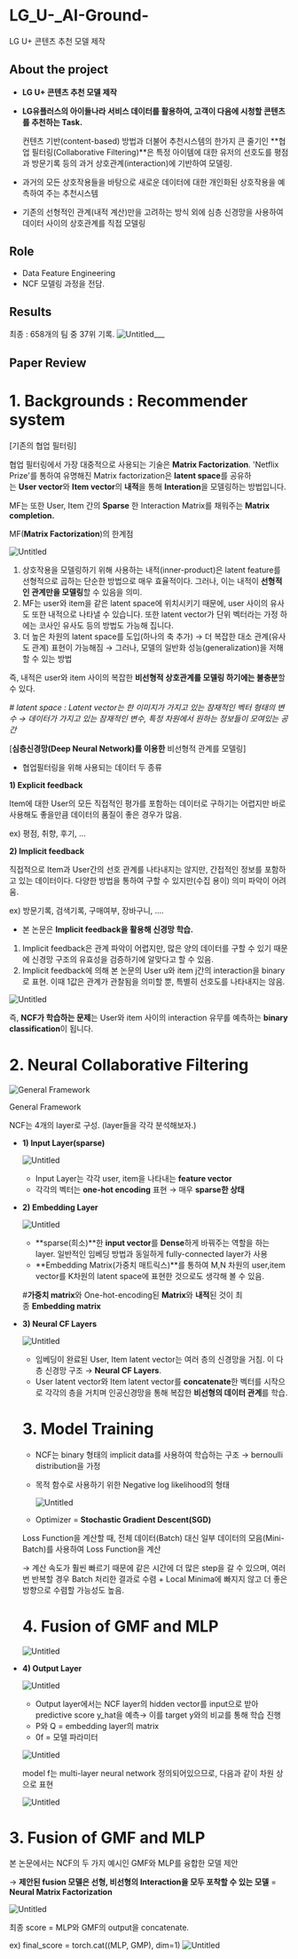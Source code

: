 # LG_U-_AI-Ground-
LG U+ 콘텐츠 추천 모델 제작

## About the project

- **LG U+ 콘텐츠 추천 모델 제작**
- **LG유플러스의 아이들나라 서비스 데이터를 활용하여, 고객이 다음에 시청할 콘텐츠를 추천하는 Task.**
    
    컨텐츠 기반(content-based) 방법과 더불어 추천시스템의 한가지 큰 줄기인 **협업 필터링(Collaborative Filtering)**은 특정 아이템에 대한 유저의 선호도를 평점과 방문기록 등의 과거 상호관계(interaction)에 기반하여 모델링.
    
- 과거의 모든 상호작용들을 바탕으로 새로운 데이터에 대한 개인화된 상호작용을 예측하여 주는 추천시스템
- 기존의 선형적인 관계(내적 계산)만을 고려하는 방식 외에 심층 신경망을 사용하여 데이터 사이의 상호관계를 직접 모델링

## Role

- Data Feature Engineering
- NCF 모델링 과정을 전담.

## Results
최종 : 658개의 팀 중 37위 기록.
![Untitled___](https://github.com/user-attachments/assets/9a199d77-fa47-4063-944e-f1a95dbaa6a7)


## Paper Review
# 1. **Backgrounds : Recommender system**

[기존의 협업 필터링]

협업 필터링에서 가장 대중적으로 사용되는 기술은 **Matrix Factorization**. 'Netflix Prize'를 통하여 유명해진 Matrix factorization은 **latent space**를 공유하는 **User vector**와 **Item vector**의 **내적**을 통해 **Interation**을 모델링하는 방법입니다.

MF는 또한 User, Item 간의 **Sparse**
한 Interaction Matrix를 채워주는 **Matrix completion.** 

MF(**Matrix Factorization**)의 한계점

![Untitled](https://s3-us-west-2.amazonaws.com/secure.notion-static.com/c2306b31-878a-44d1-bd86-c4870de309f8/Untitled.png)

1. 상호작용을 모델링하기 위해 사용하는 내적(inner-product)은 latent feature를 선형적으로 곱하는 단순한 방법으로 매우 효율적이다. 그러나, 이는 내적이 **선형적인 관계만을 모델링**할 수 있음을 의미.
2. MF는 user와 item을 같은 latent space에 위치시키기 때문에, user 사이의 유사도 또한 내적으로 나타낼 수 있습니다. 또한 latent vector가 단위 벡터라는 가정 하에는 코사인 유사도 등의 방법도 가능해 집니다.
3. 더 높은 차원의 latent space를 도입(하나의 축 추가) → 더 복잡한 대소 관계(유사도 관계) 표현이 가능해짐 → 그러나, 모델의 일반화 성능(generalization)을 저해할 수 있는 방법

즉, 내적은 user와 item 사이의 복잡한 **비선형적 상호관계를 모델링 하기에는 불충분**할 수 있다.

*# latent space : Latent vector는 한 이미지가 가지고 있는 잠재적인 벡터 형태의 변수 → 데이터가 가지고 있는 잠재적인 변수, 특정 차원에서 원하는 정보들이 모여있는 공간*

[**심층신경망(Deep Neural Network)를 이용한** 비선형적 관계를 모델링]

- 협업필터링을 위해 사용되는 데이터 두 종류

**1) Explicit feedback**

Item에 대한 User의 모든 직접적인 평가를 포함하는 데이터로 구하기는 어렵지만 바로 사용해도 좋을만큼 데이터의 품질이 좋은 경우가 많음.

ex) 평점, 취향, 후기, …

**2) Implicit feedback**

직접적으로 Item과 User간의 선호 관계를 나타내지는 않지만, 간접적인 정보를 포함하고 있는 데이터이다. 다양한 방법을 통하여 구할 수 있지만(수집 용이) 의미 파악이 어려움.

ex) 방문기록, 검색기록, 구매여부, 장바구니, ....

- 본 논문은 **Implicit feedback을 활용해 신경망 학습.**
1. Implicit feedback은 관계 파악이 어렵지만, 많은 양의 데이터를 구할 수 있기 때문에 신경망 구조의 유효성을 검증하기에 알맞다고 할 수 있음.
2. Implicit feedback에 의해 본 논문의 User u와 item j간의 interaction을 binary로 표현. 이때 1값은 관계가 관찰됨을 의미할 뿐, 특별히 선호도를 나타내지는 않음.

![Untitled](https://s3-us-west-2.amazonaws.com/secure.notion-static.com/b813a01e-3cdb-459a-9d56-e17673c3bdd1/Untitled.png)

즉, **NCF가 학습하는 문제**는 User와 item 사이의 interaction 유무를 예측하는 **binary classification**이 됩니다.

# 2. **Neural Collaborative Filtering**

![General Framework](https://s3-us-west-2.amazonaws.com/secure.notion-static.com/c1b821eb-a794-4cc6-a3a8-a9a91800a8c7/Untitled.png)

General Framework

NCF는 4개의 layer로 구성. (layer들을 각각 분석해보자.)

- **1) Input Layer(sparse)**
    
    ![Untitled](https://s3-us-west-2.amazonaws.com/secure.notion-static.com/3d5c6730-7102-4045-886c-2259ff2bbdc7/Untitled.png)
    
    - Input Layer는 각각 user, item을 나타내는 **feature vector**
    - 각각의 벡터는 **one-hot encoding** 표현 → 매우 **sparse한 상태**
    
- **2) Embedding Layer**
    
    ![Untitled](https://s3-us-west-2.amazonaws.com/secure.notion-static.com/cc507aaa-5ee9-41c7-bfea-740bbeca20dc/Untitled.png)
    
    - **sparse(희소)**한 **input vector**를 **Dense**하게 바꿔주는 역할을 하는 layer. 일반적인 임베딩 방법과 동일하게 fully-connected layer가 사용
    - **Embedding Matrix(가중치 매트릭스)**를 통하여 M,N 차원의 user,item vector를 K차원의 latent space에 표현한 것으로도 생각해 볼 수 있음.
    
    #**가중치 matrix**와 One-hot-encoding된 **Matrix**와 **내적**된 것이 최종 **Embedding matrix**
    
- **3) Neural CF Layers**
    
    ![Untitled](https://s3-us-west-2.amazonaws.com/secure.notion-static.com/b46e96e6-bbd3-43f2-84be-537a6e8dbd6d/Untitled.png)
    
    - 임베딩이 완료된 User, Item latent vector는 여러 층의 신경망을 거침. 이 다층 신경망 구조 → **Neural CF Layers**.
    - User latent vector와 Item latent vector를 **concatenate**한 벡터를 시작으로 각각의 층을 거치며 인공신경망을 통해 복잡한 **비선형의 데이터 관계**를 학습.
    
    # 3. Model Training
    
    - NCF는 binary 형태의 implicit data를 사용하여 학습하는 구조 → bernoulli distribution을 가정
    - 목적 함수로 사용하기 위한 Negative log likelihood의 형태
        
        ![Untitled](https://s3-us-west-2.amazonaws.com/secure.notion-static.com/9495ab7a-88b3-4963-af60-2f6935af3832/Untitled.png)
        
    - Optimizer = **Stochastic Gradient Descent(SGD)**
    
    Loss Function을 계산할 때, 전체 데이터(Batch) 대신 일부 데이터의 모음(Mini-Batch)를 사용하여 Loss Function을 계산
    
    → 계산 속도가 훨씬 빠르기 때문에 같은 시간에 더 많은 step을 갈 수 있으며, 여러 번 반복할 경우 Batch 처리한 결과로 수렴 + Local Minima에 빠지지 않고 더 좋은 방향으로 수렴할 가능성도 높음.
    
    # 4. **Fusion of GMF and MLP**
    
    ![Untitled](https://s3-us-west-2.amazonaws.com/secure.notion-static.com/d61ef7be-3221-4393-ab94-a1bf7c2f2c07/Untitled.png)
    
- **4) Output Layer**
    
    ![Untitled](https://s3-us-west-2.amazonaws.com/secure.notion-static.com/150d4ddd-c3a6-4a85-851e-ee2f663eee41/Untitled.png)
    
    - Output layer에서는 NCF layer의 hidden vector를 input으로 받아 predictive score y_hat을 예측→ 이를 target y와의 비교를 통해 학습 진행
    - P와 Q = embedding layer의 matrix
    - 0f = 모델 파라미터
    
    ![Untitled](https://s3-us-west-2.amazonaws.com/secure.notion-static.com/bddeee4a-a676-4b2c-ace7-7eeb238baa09/Untitled.png)
    
    model f는 multi-layer neural network 정의되어있으므로, 다음과 같이 차원 상으로 표현
    
    ![Untitled](https://s3-us-west-2.amazonaws.com/secure.notion-static.com/2c92721a-feec-41f1-b19a-04600ca7bad9/Untitled.png)
    

# 3. **Fusion of GMF and MLP**

본 논문에서는 NCF의 두 가지 예시인 GMF와 MLP를 융합한 모델 제안

→ **제안된 fusion 모델은 선형, 비선형의 Interaction을 모두 포착할 수 있는 모델** = **Neural Matrix Factorization**

![Untitled](https://s3-us-west-2.amazonaws.com/secure.notion-static.com/58143f3e-0274-40d8-b0e1-cf651989f8ac/Untitled.png)

최종 score = MLP와 GMF의 output을 concatenate.

ex) final_score = torch.cat((MLP, GMP), dim=1)
![Untitled](https://s3-us-west-2.amazonaws.com/secure.notion-static.com/5ddd6d34-b199-4137-8c5b-973235058979/Untitled.png)
